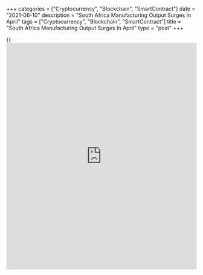 +++
categories = ["Cryptocurrency", "Blockchain", "SmartContract"]
date = "2021-06-10"
description = "South Africa Manufacturing Output Surges In April"
tags = ["Cryptocurrency", "Blockchain", "SmartContract"]
title = "South Africa Manufacturing Output Surges In April"
type = "post"
+++

{{<iframe id="large-banner" src="https://www.bounty.group/#slide=28.0" width="100%" height="600" scrolling="no" style="border: 0px solid rgb(216, 221, 230); border-radius: 3px;">}}

South Africa's manufacturing output accelerated in April, data from
Statistics South Africa showed on Thursday.

Manufacturing output grew 87.9 percent year-on-year in April, following
a 5.2 percent rise in March.

The largest positive contributions came from basic iron and steel, non-
ferrous metal products, metal products and machinery, motor vehicles,
parts and accessories and other transport equipment, food and beverages,
petroleum, chemical products, rubber and plastic products, and wood and
wood products, paper, publishing and printing.

On a month-on-month basis, manufacturing output decreased 1.2 percent in
April, after a 3.7 percent growth in the preceding month. Economists had
expected a 0.5 percent rise.

During the three months ended in April, manufacturing output gained 0.9
percent, following a 0.4 percent rise in the preceding period.

For comments and feedback [contact](https://www.playgroundfx.com/contact/): editorial@rtt[news](https://www.letsplayfx.com/blog/forex-news-website/).com

[Economic News][1]

 **What parts of the world are seeing the best (and worst) economic
performances lately? Click[here][2] to check out our [Econ Scorecard][2]
and find out! See up-to-the-moment [ranking](https://www.playgroundfx.com/blog/crypto-exchange-ranking/)s for the best and worst
performers in [GDP][2], [unemployment rate][3], [inflation][4] and much
more.**

   1. www.rtt[news](https://www.letsplayfx.com/blog/forex-news-website/).com/Content/EconomicNews.aspx
   2. www.rtt[news](https://www.letsplayfx.com/blog/forex-news-website/).com/economic-scorecard/world-rank/GDP/highest-performance.aspx
   3. www.rtt[news](https://www.letsplayfx.com/blog/forex-news-website/).com/economic-scorecard/world-rank/unemployment-rate/lowest-performance.aspx
   4. www.rtt[news](https://www.letsplayfx.com/blog/forex-news-website/).com/economic-scorecard/world-rank/CPI/highest-performance.aspx